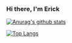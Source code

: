 ### Hi there, I'm Erick

[![Anurag's github stats](https://github-readme-stats.vercel.app/api?username=ErickG123&show_icons=true&count_private=true)](https://github.com/ErickG123/github-readme-stats)

[![Top Langs](https://github-readme-stats.vercel.app/api/top-langs/?username=ErickG123)](https://github.com/ErickG123/github-readme-stats)
<!--
**ErickG123/ErickG123** is a ✨ _special_ ✨ repository because its `README.md` (this file) appears on your GitHub profile.
